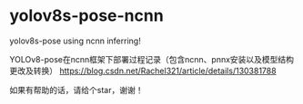 # yolov8s-pose-ncnn
yolov8s-pose using ncnn inferring!

YOLOv8-pose在ncnn框架下部署过程记录（包含ncnn、pnnx安装以及模型结构更改及转换）
https://blog.csdn.net/Rachel321/article/details/130381788

如果有帮助的话，请给个star，谢谢！
